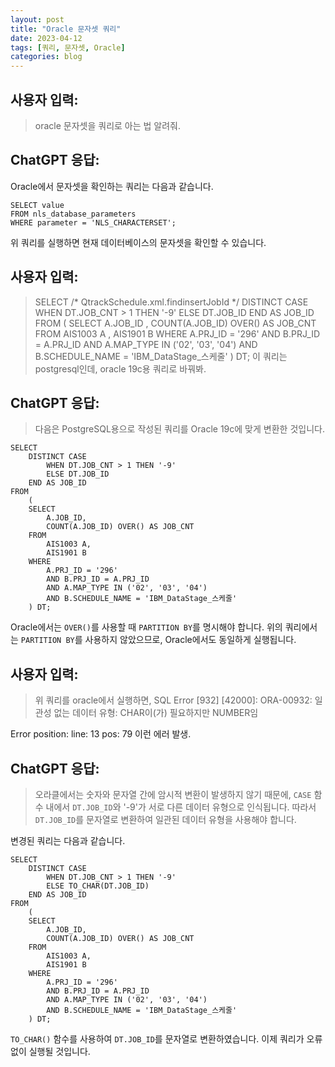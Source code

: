 ```yaml
---
layout: post
title: "Oracle 문자셋 쿼리"
date: 2023-04-12
tags: [쿼리, 문자셋, Oracle]
categories: blog
---
```


## 사용자 입력:
> oracle 문자셋을 쿼리로 아는 법 알려줘.

## ChatGPT 응답:
> 

Oracle에서 문자셋을 확인하는 쿼리는 다음과 같습니다.

```
SELECT value
FROM nls_database_parameters
WHERE parameter = 'NLS_CHARACTERSET';
```

위 쿼리를 실행하면 현재 데이터베이스의 문자셋을 확인할 수 있습니다.

## 사용자 입력:
> SELECT
	/* QtrackSchedule.xml.findinsertJobId */
	DISTINCT CASE
		WHEN DT.JOB_CNT > 1 THEN '-9'
		ELSE DT.JOB_ID
	END AS JOB_ID
FROM
	(
	SELECT
		A.JOB_ID ,
		COUNT(A.JOB_ID) OVER() AS JOB_CNT
	FROM
		AIS1003 A ,
		AIS1901 B
	WHERE
		A.PRJ_ID = '296'
		AND B.PRJ_ID = A.PRJ_ID
		AND A.MAP_TYPE IN ('02', '03', '04')
		AND B.SCHEDULE_NAME = 'IBM_DataStage_스케줄' ) DT; 이 쿼리는 postgresql인데, oracle 19c용 쿼리로 바꿔봐.

## ChatGPT 응답:
> 다음은 PostgreSQL용으로 작성된 쿼리를 Oracle 19c에 맞게 변환한 것입니다.

```
SELECT
    DISTINCT CASE
        WHEN DT.JOB_CNT > 1 THEN '-9'
        ELSE DT.JOB_ID
    END AS JOB_ID
FROM
    (
    SELECT
        A.JOB_ID,
        COUNT(A.JOB_ID) OVER() AS JOB_CNT
    FROM
        AIS1003 A,
        AIS1901 B
    WHERE
        A.PRJ_ID = '296'
        AND B.PRJ_ID = A.PRJ_ID
        AND A.MAP_TYPE IN ('02', '03', '04')
        AND B.SCHEDULE_NAME = 'IBM_DataStage_스케줄'
    ) DT;
```

Oracle에서는 `OVER()`를 사용할 때 `PARTITION BY`를 명시해야 합니다. 위의 쿼리에서는 `PARTITION BY`를 사용하지 않았으므로, Oracle에서도 동일하게 실행됩니다.

## 사용자 입력:
> 위 쿼리를 oracle에서 실행하면, SQL Error [932] [42000]: ORA-00932: 일관성 없는 데이터 유형: CHAR이(가) 필요하지만 NUMBER임



Error position: line: 13 pos: 79 이런 에러 발생.

## ChatGPT 응답:
> 오라클에서는 숫자와 문자열 간에 암시적 변환이 발생하지 않기 때문에, `CASE` 함수 내에서 `DT.JOB_ID`와 '-9'가 서로 다른 데이터 유형으로 인식됩니다. 따라서 `DT.JOB_ID`를 문자열로 변환하여 일관된 데이터 유형을 사용해야 합니다.

변경된 쿼리는 다음과 같습니다.

```
SELECT
    DISTINCT CASE
        WHEN DT.JOB_CNT > 1 THEN '-9'
        ELSE TO_CHAR(DT.JOB_ID)
    END AS JOB_ID
FROM
    (
    SELECT
        A.JOB_ID,
        COUNT(A.JOB_ID) OVER() AS JOB_CNT
    FROM
        AIS1003 A,
        AIS1901 B
    WHERE
        A.PRJ_ID = '296'
        AND B.PRJ_ID = A.PRJ_ID
        AND A.MAP_TYPE IN ('02', '03', '04')
        AND B.SCHEDULE_NAME = 'IBM_DataStage_스케줄'
    ) DT;
```

`TO_CHAR()` 함수를 사용하여 `DT.JOB_ID`를 문자열로 변환하였습니다. 이제 쿼리가 오류 없이 실행될 것입니다.

